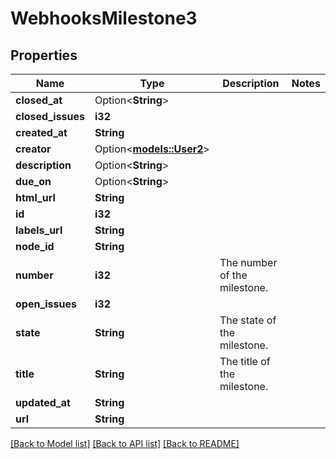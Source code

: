 # WebhooksMilestone3

## Properties

Name | Type | Description | Notes
------------ | ------------- | ------------- | -------------
**closed_at** | Option<**String**> |  | 
**closed_issues** | **i32** |  | 
**created_at** | **String** |  | 
**creator** | Option<[**models::User2**](User_2.md)> |  | 
**description** | Option<**String**> |  | 
**due_on** | Option<**String**> |  | 
**html_url** | **String** |  | 
**id** | **i32** |  | 
**labels_url** | **String** |  | 
**node_id** | **String** |  | 
**number** | **i32** | The number of the milestone. | 
**open_issues** | **i32** |  | 
**state** | **String** | The state of the milestone. | 
**title** | **String** | The title of the milestone. | 
**updated_at** | **String** |  | 
**url** | **String** |  | 

[[Back to Model list]](../README.md#documentation-for-models) [[Back to API list]](../README.md#documentation-for-api-endpoints) [[Back to README]](../README.md)


